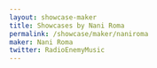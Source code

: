 ```yaml
---
layout: showcase-maker
title: Showcases by Nani Roma
permalink: /showcase/maker/naniroma
maker: Nani Roma
twitter: RadioEnemyMusic
---
```

